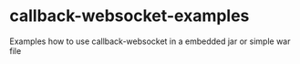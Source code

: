 callback-websocket-examples
===========================

Examples how to use callback-websocket in a embedded jar or simple war file